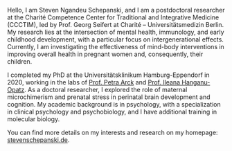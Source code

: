Hello, I am Steven Ngandeu Schepanski, and I am a postdoctoral researcher at the Charité Competence Center for Traditional and Integrative Medicine (CCCTIM), led by Prof. Georg Seifert at Charité – Universitätsmedizin Berlin. My research lies at the intersection of mental health, immunology, and early childhood development, with a particular focus on intergenerational effects. Currently, I am investigating the effectiveness of mind-body interventions in improving overall health in pregnant women and, consequently, their children.

I completed my PhD at the Universitätsklinikum Hamburg-Eppendorf in 2020, working in the labs of [Prof. Petra Arck](https://www.arcklab.de) and [Prof. Ileana Hanganu-Opatz](http://www.opatzlab.com). As a doctoral researcher, I explored the role of maternal microchimerism and prenatal stress in perinatal brain development and cognition. My academic background is in psychology, with a specialization in clinical psychology and psychobiology, and I have additional training in molecular biology.

You can find more details on my interests and research on my homepage: [stevenschepanski.de](https://stevenschepanski.de).
